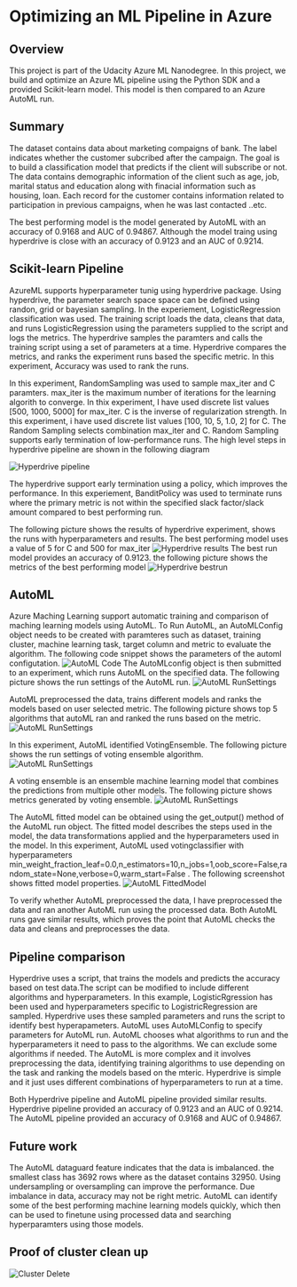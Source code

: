# Optimizing an ML Pipeline in Azure

## Overview
This project is part of the Udacity Azure ML Nanodegree.
In this project, we build and optimize an Azure ML pipeline using the Python SDK and a provided Scikit-learn model.
This model is then compared to an Azure AutoML run.

## Summary
The dataset contains data about marketing compaigns of bank. The label indicates whether the customer subcribed after the campaign. The goal is to build a classification model that predicts if the client will subscribe or not.  The data contains demographic information of the client such as age, job, marital status and education along with finacial information such as housing, loan. Each record for the customer contains information related to participation in previous campaigns, when he was last contacted ..etc.

The best performing model is the model generated by AutoML with an accuracy of 0.9168 and AUC of 0.94867. Although the model traing using hyperdrive is close with an accuracy of 0.9123 and an AUC of 0.9214.

## Scikit-learn Pipeline
AzureML supports hyperparameter tunig using hyperdrive package. Using hyperdrive, the parameter search space space can be defined using randon, grid or bayesian sampling. In the experiement, LogisticRegression classification was used. The training script loads the data, cleans that data, and runs LogisticRegression using the parameters supplied to the script and logs the metrics. The hyperdrive samples the paramters and calls the training script using a set of parameters at a time. Hyperdrive compares the metrics, and ranks the experiment runs based the specific metric. In this experiment, Accuracy was used to rank the runs.

In this experiment, RandomSampling was used to sample max_iter and C paramters. max_iter is the maximum number of iterations for the learning algorith to converge. In thix experiment, I have used discrete list values [500, 1000, 5000] for max_iter. C is the inverse of regularization strength. In this experiment, i have used discrete list values [100, 10, 5, 1.0, 2] for C. The Random Sampling selects combination max_iter and C. Random Sampling supports early termination of low-performance runs. The high level steps in hyperdrive pipeline are shown in the following diagram

![Hyperdrive pipeline](pipeline.png)

The hyperdrive support early termination using a policy, which improves the performance. In this experiement, BanditPolicy was used to terminate runs where the primary metric is not within the specified slack factor/slack amount compared to best performing run.

The following picture shows the results of hyperdrive experiment, shows the runs with hyperparameters and results. The best performing model uses a value of 5 for C and 500 for max_iter
![Hyperdrive results](hyperdriveresults.PNG)
The best run model provides an accuracy of 0.9123. the following picture shows the metrics of the best performing model
![Hyperdrive bestrun](hyperdrive_bestrun.PNG) 

## AutoML
Azure Maching Learning support automatic training and comparison of maching learning models using AutoML. To Run AutoML, an AutoMLConfig object needs to be created with paramteres such as dataset, training cluster, machine learning task, target column and metric to evaluate the algorithm. The following code snippet shows the parameters of the automl configutation.
![AutoML Code](automl_codesnippet.PNG) 
The AutoMLconfig object is then submitted to an experiment, which runs AutoML on the specified data. The following picture shows the run settings of the AutoML run.
![AutoML RunSettings](automl_runsettings.PNG)

AutoML preprocessed the data, trains different models and ranks the models based on user selected metric. The following picture shows top 5 algorithms that autoML ran and ranked the runs based on the metric.
![AutoML RunSettings](automl_top5.PNG)
 
In this experiment, AutoML identified VotingEnsemble. The following picture shows the run settings of voting ensemble algorithm.
![AutoML RunSettings](automl_votingensemble.PNG)

A voting ensemble is an ensemble machine learning model that combines the predictions from multiple other models. The following picture shows metrics generated by voting ensemble.
![AutoML RunSettings](automl_votingensemble_results.PNG)

The AutoML fitted model can be obtained using the get_output() method of the AutoML run object. The fitted model describes the steps used in the model, the data transformations applied and the hyperparameters used in the model. In this experiment, AutoML used votingclassifier with hyperparameters min_weight_fraction_leaf=0.0,n_estimators=10,n_jobs=1,oob_score=False,random_state=None,verbose=0,warm_start=False . The following screenshot shows fitted model properties.
![AutoML FittedModel](automl_fittedmodel.PNG)

To verify whether AutoML preprocessed the data, I have preprocessed the data and ran another AutoML run using the processed data. Both AutoML runs gave similar results, which proves the point that AutoML checks the data and cleans and preprocesses the data.

## Pipeline comparison
Hyperdrive uses a script, that trains the models and predicts the accuracy based on test data.The script can be modified to include different algorithms and hyperparameters. In this example, LogisticRgression has been used and hyperparameters specific to LogistricRegression are sampled. Hyperdrive uses these sampled parameters and runs the script to identify best hyperapameters. AutoML uses AutoMLConfig to specify parameters for AutoML run. AutoML chooses what algorithms to run and the hyperparameters it need to pass to the algorithms. We can exclude some algorithms if needed. The AutoML is more complex and it involves preprocessing the data, identifying training algorithms to use depending on the task and ranking the models based on the mteric. Hyperdrive is simple and it just uses different combinations of hyperparameters to run at a time.

Both Hyperdrive pipeline and AutoML pipeline provided similar results. Hyperdrive pipeline provided an accuracy of 0.9123 and an AUC of 0.9214. The AutoML pipeline provided an accuracy of 0.9168 and AUC of 0.94867.

## Future work
The AutoML dataguard feature indicates that the data is imbalanced. the smallest class has 3692 rows where as the dataset contains 32950. Using undersampling or oversampling can improve the performance. Due imbalance in data, accuracy may not be right metric. 
AutoML can identify some of the best performing machine learning models quickly, which then can be used to finetune using processed data and searching hyperparamters using those models.

## Proof of cluster clean up
![Cluster Delete](cluster_delete.PNG)

